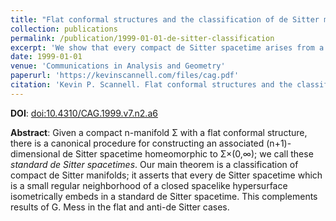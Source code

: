 ```yaml
---
title: "Flat conformal structures and the classification of de Sitter manifolds"
collection: publications
permalink: /publication/1999-01-01-de-sitter-classification
excerpt: 'We show that every compact de Sitter spacetime arises from a flat conformal structure on spacelike slices.'
date: 1999-01-01
venue: 'Communications in Analysis and Geometry'
paperurl: 'https://kevinscannell.com/files/cag.pdf'
citation: 'Kevin P. Scannell. Flat conformal structures and the classification of de Sitter manifolds. <i>Communications in Analysis and Geometry</i>, 7(2):325–345, 1999.'
---
```


**DOI**: [doi:10.4310/CAG.1999.v7.n2.a6](https://dx.doi.org/10.4310/CAG.1999.v7.n2.a6)

**Abstract**: Given a compact n-manifold Σ with a flat conformal structure,
there is a canonical procedure for constructing an associated (n+1)-dimensional
de Sitter spacetime homeomorphic to Σ×(0,∞); we call these
*standard de Sitter spacetimes*. Our main theorem is a classification of
compact de Sitter manifolds; it asserts that every de Sitter
spacetime which is a small regular neighborhood of a closed spacelike
hypersurface isometrically embeds in a standard de Sitter spacetime.
This complements results of G. Mess in the flat and anti-de Sitter cases.
